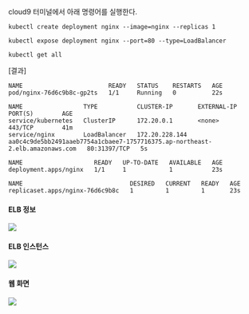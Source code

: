 
cloud9 터미널에서 아래 명령어를 실행한다. 
```
kubectl create deployment nginx --image=nginx --replicas 1

kubectl expose deployment nginx --port=80 --type=LoadBalancer

kubectl get all
```

[결과]
```
NAME                        READY   STATUS    RESTARTS   AGE
pod/nginx-76d6c9b8c-gp2ts   1/1     Running   0          22s

NAME                 TYPE           CLUSTER-IP       EXTERNAL-IP                                                                    PORT(S)        AGE
service/kubernetes   ClusterIP      172.20.0.1       <none>                                                                         443/TCP        41m
service/nginx        LoadBalancer   172.20.228.144   aa0c4c9de5bb2491aaeb7754a1cbaee7-1757716375.ap-northeast-2.elb.amazonaws.com   80:31397/TCP   5s

NAME                    READY   UP-TO-DATE   AVAILABLE   AGE
deployment.apps/nginx   1/1     1            1           23s

NAME                              DESIRED   CURRENT   READY   AGE
replicaset.apps/nginx-76d6c9b8c   1         1         1       23s
```

#### ELB 정보 ####
![](https://github.com/gnosia93/eks-on-aws/blob/main/images/nginx-1.png)

#### ELB 인스턴스 #### 
![](https://github.com/gnosia93/eks-on-aws/blob/main/images/nginx-2.png)

#### 웹 화면 #### 
![](https://github.com/gnosia93/eks-on-aws/blob/main/images/nginx-3.png)

